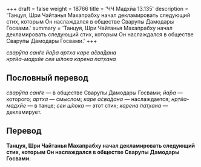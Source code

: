 +++
draft = false
weight = 18766
title = 'ЧЧ Мадхйа 13.135'
description = 'Танцуя, Шри Чайтанья Махапрабху начал декламировать следующий стих, которым Он наслаждался в обществе Сварупы Дамодары Госвами.'
summary = 'Танцуя, Шри Чайтанья Махапрабху начал декламировать следующий стих, которым Он наслаждался в обществе Сварупы Дамодары Госвами.'
+++

_сварӯпа сан̇ге йа̄ра артха каре а̄сва̄дана  
нр̣тйа-мадхйе сеи ш́лока карена пат̣хана_

## Пословный перевод

_сварӯпа_ _сан̇ге_ — в обществе Сварупы Дамодары Госвами; _йа̄ра_ — которого; _артха_ — смыслом; _каре_ _а̄сва̄дана_ — наслаждается; _нр̣тйа_\-_мадхйе_ — в танце; _сеи_ _ш́лока_ — этот стих; _карена_ _пат̣хана_ — декламирует.

## Перевод

**Танцуя, Шри Чайтанья Махапрабху начал декламировать следующий стих, которым Он наслаждался в обществе Сварупы Дамодары Госвами.**
